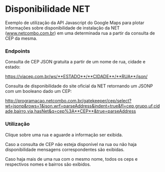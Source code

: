 # Disponibilidade NET #

Exemplo de utilização da API Javascript do Google Maps para plotar informações sobre disponibilidade de instalação da NET (www.netcombo.com.br) em uma determinada rua a partir da consulta de CEP da mesma.

### Endpoints

Consulta de CEP JSON gratuita a partir de um nome de rua, cidade e estado:

https://viacep.com.br/ws/**ESTADO**/**CIDADE**/**RUA**/json/

Consulta de disponibilidade do site oficial da NET retornando um JSONP com um booleano dado um CEP:

http://programacao.netcombo.com.br/gatekeeper/cep/select?wt=jsonp&rows=1&json.wrf=parseAddress&indent=true&fl=cep,grupo,uf,cidade,bairro,via,hasNet&q=cep%3A**CEP**&true=parseAddress

### Utilização

Clique sobre uma rua e aguarde a informação ser exibida.

Caso a consulta de CEP não esteja disponível na rua ou não haja disponibilidade mensagens correspondentes são exibidas.

Caso haja mais de uma rua com o mesmo nome, todos os ceps e respectivos nomes e bairros são exibidos.

